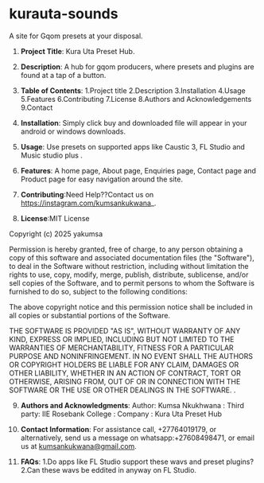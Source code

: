 # kurauta-sounds
A site for Gqom presets at your disposal.
1. **Project Title**: Kura Uta Preset Hub.

2. **Description**: A hub for gqom producers, where presets and plugins are found at a tap of a button.

3. **Table of Contents**: 1.Project title
                          2.Description
                          3.Installation
                          4.Usage
                          5.Features
                          6.Contributing
                          7.License
                          8.Authors and Acknowledgements
                          9.Contact

5. **Installation**: Simply click buy and downloaded file will appear in your android or windows downloads.

6. **Usage**: Use presets on supported apps like Caustic 3, FL Studio and Music studio plus .

7. **Features**: A home page, About page, Enquiries page, Contact page and Product page for easy navigation around the site.

8. **Contributing**:Need Help??Contact us on https://instagram.com/kumsankukwana_.

9. **License**:MIT License

Copyright (c) 2025 yakumsa

Permission is hereby granted, free of charge, to any person obtaining a copy
of this software and associated documentation files (the "Software"), to deal
in the Software without restriction, including without limitation the rights
to use, copy, modify, merge, publish, distribute, sublicense, and/or sell
copies of the Software, and to permit persons to whom the Software is
furnished to do so, subject to the following conditions:

The above copyright notice and this permission notice shall be included in all
copies or substantial portions of the Software.

THE SOFTWARE IS PROVIDED "AS IS", WITHOUT WARRANTY OF ANY KIND, EXPRESS OR
IMPLIED, INCLUDING BUT NOT LIMITED TO THE WARRANTIES OF MERCHANTABILITY,
FITNESS FOR A PARTICULAR PURPOSE AND NONINFRINGEMENT. IN NO EVENT SHALL THE
AUTHORS OR COPYRIGHT HOLDERS BE LIABLE FOR ANY CLAIM, DAMAGES OR OTHER
LIABILITY, WHETHER IN AN ACTION OF CONTRACT, TORT OR OTHERWISE, ARISING FROM,
OUT OF OR IN CONNECTION WITH THE SOFTWARE OR THE USE OR OTHER DEALINGS IN THE
SOFTWARE. .

9. **Authors and Acknowledgments**: Author: Kumsa Nkukhwana
                                  : Third party: IIE Rosebank College
                                  : Company : Kura Uta Preset Hub

10. **Contact Information**: For assistance call, +27764019179, or alternatively, send us a message on whatsapp:+27608498471, or email us at kumsankukwana@gmail.com.

11. **FAQs**: 1.Do apps like FL Studio support these wavs and preset plugins?
              2.Can these wavs be eddited in anyway on FL Studio.
